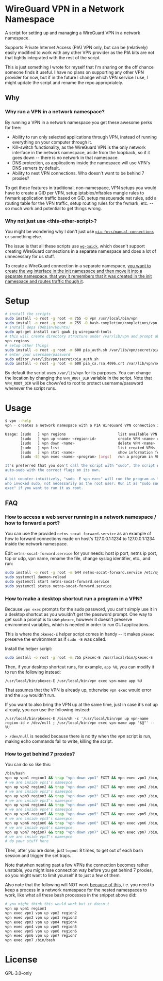 # WireGuard VPN in a Network Namespace

A script for setting up and managing a WireGuard VPN in a network namespace.

Supports Private Internet Access (PIA) VPN only, but can be (relatively) easily modified to work with any other VPN provider as the PIA bits are not that tightly integrated with the rest of the script.

This is just something I wrote for myself that I'm sharing on the off chance someone finds it useful.
I have no plans on supporting any other VPN provider for now, but if in the future I change which VPN service I use, I might update the script and rename the repo appropriately.

## Why

### Why run a VPN in a network namespace?

By running a VPN in a network namespace you get these awesome perks for free:

  - Ability to run only selected applications through VPN, instead of running everything on your computer through it.
  - Kill-switch functionality, as the WireGuard VPN is the only network interface in the network namespace, aside from the loopback, so if it goes down -- there is no network in that namespace.
  - DNS protection, as applications inside the namespace will use VPN's DNS servers by default.
  - Ability to nest VPN connections. Who doesn't want to be behind 7 proxies?

To get these features in traditional, non-namespace, VPN setups you would have to create a GID per VPN, setup iptables/nftables mangle rules to fwmark application traffic based on GID, setup masquerade nat rules, add a routing table for the VPN traffic, setup routing rules for the fwmark, etc. -- so much work and potential to get things wrong.

### Why not just use \<this-other-script\>?

You might be wondering why I don't just use [`pia-foss/manual-connections`](https://github.com/pia-foss/manual-connections) or something else.

The issue is that all these scripts use [`wg-quick`](https://manpages.debian.org/unstable/wireguard-tools/wg-quick.8.en.html), which doesn't support creating WireGuard connections in a separate namespace and does a lot of unnecessary for us stuff.

To create a WireGuard connection in a separate namespace, [you want to create the wg interface in the init namespace and then move it into a separate namespace, that way it remembers that it was created in the init namespace and routes traffic though it](https://www.wireguard.com/netns/).

# Setup

```bash
# install the scripts
sudo install -o root -g root -m 755 -D vpn /usr/local/bin/vpn
sudo install -o root -g root -m 755 -D bash-completion/completions/vpn /usr/local/share/bash-completion/completions/vpn
# install deps (Debian/Ubuntu)
sudo apt-get install curl gawk jq wireguard-tools
# this will create directory structure under /var/lib/vpn and prompt about missing deps
vpn regions
# setup other things
sudo install -o root -g root -m 600 pia_auth.sh /var/lib/vpn/secret/pia_auth.sh
# enter your username/password
sudo editor /var/lib/vpn/secret/pia_auth.sh
sudo install -o root -g root -m 600 pia_ca.rsa.4096.crt /var/lib/vpn/secret/pia_ca.rsa.4096.crt
```

By default the script uses `/var/lib/vpn` for its purposes.
You can change the location by changing the `VPN_ROOT_DIR` variable in the script.
Note that `VPN_ROOT_DIR` will be chown'ed to root to protect username/password whenever the script runs.

# Usage

```bash
$ vpn --help
vpn - creates a network namespace with a PIA WireGuard VPN connection in it.

Usage: [sudo   ] vpn regions                        list available VPN regions
       [sudo   ] vpn up <name> <region-id>          create VPN <name> connected to <region-id> region
       [sudo   ] vpn down <name>                    delete VPN <name>
       [sudo   ] vpn list                           list created VPNs
       [sudo   ] vpn stat <name>                    show information for VPN <name>
       [sudo -E] vpn exec <name> <program> [args]   run a program in VPN <name>'s network namespace as the current user

It's preferred that you don't call the script with "sudo", the script will
auto-sudo with the correct flags on its own.

A bit counter-intuitively, "sudo -E vpn exec" will run the program as the user
who invoked sudo, not necessarily as the root user. Run it as "sudo sudo vpn
exec" if you want to run it as root.
```

## FAQ

### How to access a web server running in a network namespace / how to forward a port?

You can use the provided `netns-socat-forward.service` as an example of how to forward connections made on host's 127.0.0.1:1234 to 127.0.0.1:1234 inside the network namespace.

Edit `netns-socat-forward.service` for your needs: host ip port, netns ip port, tcp or udp, vpn name, rename the file, change syslog identifier, etc., and run:

```bash
sudo install -o root -g root -m 644 netns-socat-forward.service /etc/systemd/system/netns-socat-forward.service
sudo systemctl daemon-reload
sudo systemctl start netns-socat-forward.service
sudo systemctl status netns-socat-forward.service
```

### How to make a desktop shortcut run a program in a VPN?

Because `vpn exec` prompts for the sudo password, you can't simply use it in a desktop shortcut as you wouldn't get the password prompt.
One way to get such a prompt is to use `pkexec`, however it doesn't preserve environment variables, which is needed in order to run GUI applications.

This is where the `pkexec-E` helper script comes in handy -- it makes `pkexec` preserve the environment as if `sudo -E` was called.

Install the helper script:

```bash
sudo install -o root -g root -m 755 pkexec-E /usr/local/bin/pkexec-E
```

Then, if your desktop shortcut runs, for example, `app %U`, you can modify it to run the following instead:

```
/usr/local/bin/pkexec-E /usr/local/bin/vpn exec vpn-name app %U
```

That assumes that the VPN is already up, otherwise `vpn exec` would error and the `app` wouldn't run.

If you want to also bring the VPN up at the same time, just in case it's not up already, you can use the following instead:

```
/usr/local/bin/pkexec-E /bin/sh -c '/usr/local/bin/vpn up vpn-name region-id > /dev/null ; /usr/local/bin/vpn exec vpn-name app "$@"' -- %U
```

`> /dev/null` is needed because there is no tty when the vpn script is run, making echo commands fail to write, killing the script.

### How to get behind 7 proxies?

You can do so like this:

```bash
/bin/bash
vpn up vpn1 region1 && trap "vpn down vpn1" EXIT && vpn exec vpn1 /bin/bash
# we are inside vpn1's namespce
vpn up vpn2 region2 && trap "vpn down vpn2" EXIT && vpn exec vpn2 /bin/bash
# we are inside vpn2's namespce
vpn up vpn3 region3 && trap "vpn down vpn3" EXIT && vpn exec vpn3 /bin/bash
# we are inside vpn3's namespce
vpn up vpn4 region4 && trap "vpn down vpn4" EXIT && vpn exec vpn4 /bin/bash
# we are inside vpn4's namespce
vpn up vpn5 region5 && trap "vpn down vpn5" EXIT && vpn exec vpn5 /bin/bash
# we are inside vpn5's namespce
vpn up vpn6 region6 && trap "vpn down vpn6" EXIT && vpn exec vpn6 /bin/bash
# we are inside vpn6's namespce
vpn up vpn7 region7 && trap "vpn down vpn7" EXIT && vpn exec vpn7 /bin/bash
# we are inside vpn7's namespce
# do your stuff here
```

Then, after you are done, just `logout` 8 times, to get out of each bash session and trigger the set traps.

Note thatwhen nesting past a few VPNs the connection becomes rather unstable, you might lose connection way before you get behind 7 proxies, so you might want to limit yourself it to just a few of them.

Also note that the following will NOT work [because of this](https://serverfault.com/a/961592), i.e. you need to keep a process in a network namespace for the nested namespaces to work, like what all these bash processes in the snippet above did:

```bash
# you might think this would work but it doesn't
vpn up vpn1 region1
vpn exec vpn1 vpn up vpn2 region2
vpn exec vpn2 vpn up vpn3 region3
vpn exec vpn3 vpn up vpn4 region4
vpn exec vpn4 vpn up vpn5 region5
vpn exec vpn5 vpn up vpn6 region6
vpn exec vpn6 vpn up vpn7 region7
vpn exec vpn7 /bin/bash
```

# License

GPL-3.0-only
